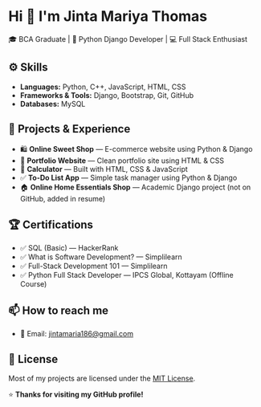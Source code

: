 # Hi 👋 I'm Jinta Mariya Thomas

🎓 BCA Graduate | 🐍 Python Django Developer | 💻 Full Stack Enthusiast  


## ⚙️ Skills
- **Languages:** Python, C++, JavaScript, HTML, CSS
- **Frameworks & Tools:** Django, Bootstrap, Git, GitHub
- **Databases:** MySQL


## 🔭 Projects & Experience
- 🛍️ **Online Sweet Shop** — E-commerce website using Python & Django
- 💼 **Portfolio Website** — Clean portfolio site using HTML & CSS
- 🧮 **Calculator** — Built with HTML, CSS & JavaScript
- ✅ **To-Do List App** — Simple task manager using Python & Django
- 🏠 **Online Home Essentials Shop** — Academic Django project (not on GitHub, added in resume)


## 🏆 Certifications
- ✅ SQL (Basic) — HackerRank
- ✅ What is Software Development? — Simplilearn
- ✅ Full-Stack Development 101 — Simplilearn
- ✅ Python Full Stack Developer — IPCS Global, Kottayam (Offline Course)


## 📫 How to reach me
- 📧 Email: jintamaria186@gmail.com


## 📜 License
Most of my projects are licensed under the [MIT License](LICENSE).

⭐ **Thanks for visiting my GitHub profile!**
